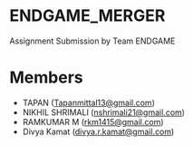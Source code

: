 # ENDGAME_MERGER

Assignment Submission by Team ENDGAME

# Members
 
- TAPAN (Tapanmittal13@gmail.com)
- NIKHIL SHRIMALI (nshrimali21@gmail.com)
- RAMKUMAR M (rkm1415@gmail.com)
- Divya Kamat (divya.r.kamat@gmail.com)

